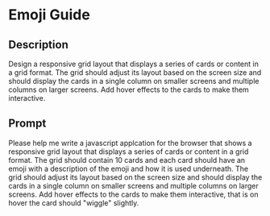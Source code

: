 # Emoji Guide

## Description

Design a responsive grid layout that displays a series of cards or content in a
grid format. The grid should adjust its layout based on the screen size and
should display the cards in a single column on smaller screens and multiple
columns on larger screens. Add hover effects to the cards to make them
interactive.

## Prompt

Please help me write a javascript applcation for the browser that shows a
responsive grid layout that displays a series of cards or content in a grid
format. The grid should contain 10 cards and each card should have an emoji
with a description of the emoji and how it is used underneath. The grid should
adjust its layout based on the screen size and should display the cards in a
single column on smaller screens and multiple columns on larger screens. Add
hover effects to the cards to make them interactive, that is on hover the card
should "wiggle" slightly.
